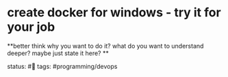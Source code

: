 # create docker for windows - try it for your job

**better think why you want to do it? what do you want to understand deeper? maybe just state it here? **

status: #🌱
tags: #programming/devops 